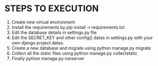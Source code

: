 # STEPS TO EXECUTION
1. Create new virtual environment <br />
2. Install the requirements by pip install -r requirements.txt <br />
3. Edit the database details in settings.py file <br />
4. Edit the SECRET_KEY and other config() datas in settings.py with your own django project datas. <br />
5. Create a new database and migrate using python manage.py migrate <br />
6. Collect all the static files using python manage.py collectstatic <br />
7. Finally python manage.py runserver <br />